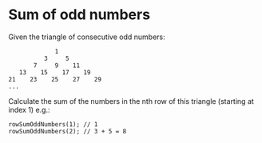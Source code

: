 # Sum of odd numbers

Given the triangle of consecutive odd numbers:
```
             1
          3     5
       7     9    11
   13    15    17    19
21    23    25    27    29
...
```
Calculate the sum of the numbers in the nth row of this triangle (starting at index 1) e.g.:
```
rowSumOddNumbers(1); // 1
rowSumOddNumbers(2); // 3 + 5 = 8
```